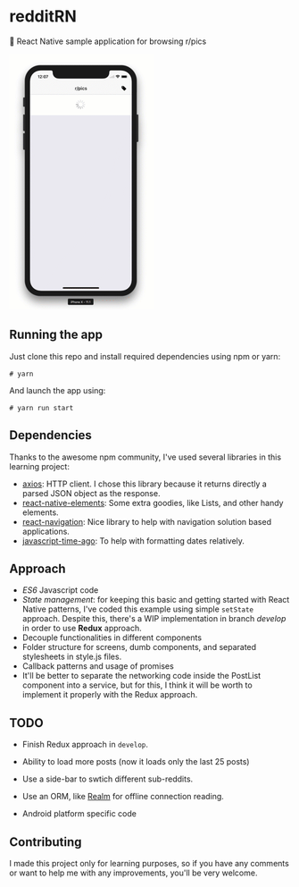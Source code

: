# redditRN
🌄  React Native sample application for browsing r/pics

![redditRN preview](https://github.com/mguellsegarra/redditRN/raw/master/preview.gif)

## Running the app

Just clone this repo and install required dependencies using npm or yarn:

```
# yarn 
```

And launch the app using:

```
# yarn run start
```

## Dependencies

Thanks to the awesome npm community, I've used several libraries in this learning project:

* [axios](https://github.com/axios/axios): HTTP client. I chose this library because it returns directly a parsed JSON object as the response.
* [react-native-elements](https://github.com/react-native-training/react-native-elements): Some extra goodies, like Lists, and other handy elements.
* [react-navigation](https://github.com/react-navigation/react-navigation): Nice library to help with navigation solution based applications.
* [javascript-time-ago](https://github.com/catamphetamine/javascript-time-ago): To help with formatting dates relatively.

## Approach

* *ES6* Javascript code
* *State management*: for keeping this basic and getting started with React Native patterns, I've coded this example using simple `setState` approach. Despite this, there's a WIP implementation in branch *develop* in order to use **Redux** approach.
* Decouple functionalities in different components
* Folder structure for screens, dumb components, and separated stylesheets in style.js files.
* Callback patterns and usage of promises
* It'll be better to separate the networking code inside the PostList component into a service, but for this, I think it will be worth to implement it properly with the Redux approach.

## TODO

- Finish Redux approach in `develop`.

- Ability to load more posts (now it loads only the last 25 posts)

- Use a side-bar to swtich different sub-reddits.

- Use an ORM, like [Realm](https://github.com/realm/realm-js) for offline connection reading.

- Android platform specific code

## Contributing

I made this project only for learning purposes, so if you have any comments or want to help me with any improvements, you'll be very welcome.
